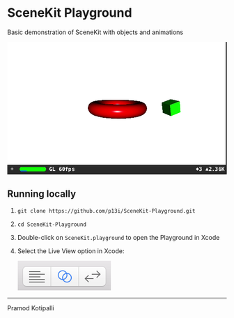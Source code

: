 # SceneKit Playground

Basic demonstration of SceneKit with objects and animations

![Animation](./Animation.gif)

## Running locally

1. `git clone https://github.com/p13i/SceneKit-Playground.git`
2. `cd SceneKit-Playground`
3. Double-click on `SceneKit.playground` to open the Playground in Xcode
4. Select the Live View option in Xcode:

    ![Xcode Live View](./Xcode-Live-View.png)

---

Pramod Kotipalli

